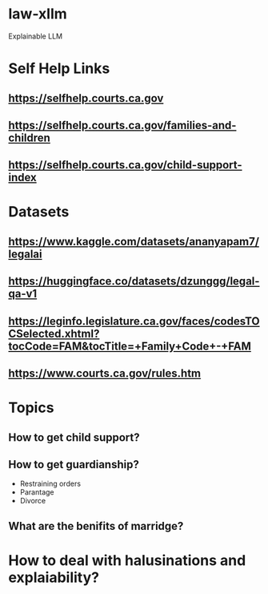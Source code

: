 # law-xllm
Explainable LLM
# Self Help Links 
## https://selfhelp.courts.ca.gov
## https://selfhelp.courts.ca.gov/families-and-children 
## https://selfhelp.courts.ca.gov/child-support-index

# Datasets 
## https://www.kaggle.com/datasets/ananyapam7/legalai
## https://huggingface.co/datasets/dzunggg/legal-qa-v1
## https://leginfo.legislature.ca.gov/faces/codesTOCSelected.xhtml?tocCode=FAM&tocTitle=+Family+Code+-+FAM
## https://www.courts.ca.gov/rules.htm

# Topics
## How to get child support?
## How to get guardianship?
- Restraining orders
- Parantage
- Divorce
## What are the benifits of marridge?

# How to deal with halusinations and explaiability?
